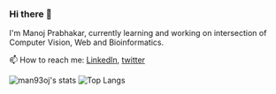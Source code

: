 ### Hi there 👋

I'm Manoj Prabhakar, currently learning and working on intersection of Computer Vision, Web and Bioinformatics.

📫 How to reach me: [LinkedIn](https://linkedin.com/in/man93oj), [twitter](https://twitter.com/man93oj)

![man93oj's stats](https://github-readme-stats.vercel.app/api?username=man93oj&show_icons=true&hide_title=true&theme=radical)
![Top Langs](https://github-readme-stats.vercel.app/api/top-langs/?username=man93oj&hide=css,html&layout=compact)

<!--


**man93oj/man93oj** is a ✨ _special_ ✨ repository because its `README.md` (this file) appears on your GitHub profile.

Here are some ideas to get you started:

- 🔭 I’m currently working on ...
- 🌱 I’m currently learning ...
- 👯 I’m looking to collaborate on ...
- 🤔 I’m looking for help with ...
- 💬 Ask me about ...
- 📫 How to reach me: ...
- 😄 Pronouns: ...
- ⚡ Fun fact: ...
-->
